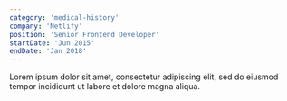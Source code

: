 ```yaml
---
category: 'medical-history'
company: 'Netlify'
position: 'Senior Frontend Developer'
startDate: 'Jun 2015'
endDate: 'Jan 2018'
---
```


Lorem ipsum dolor sit amet, consectetur adipiscing elit, sed do eiusmod tempor incididunt ut labore et dolore magna aliqua.
